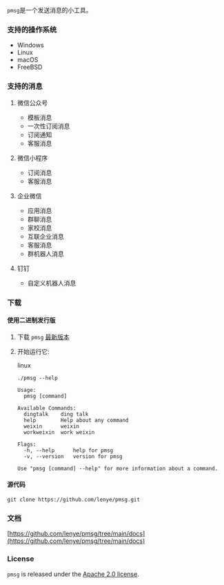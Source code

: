 `pmsg`是一个发送消息的小工具。

### 支持的操作系统

* Windows
* Linux
* macOS
* FreeBSD

### 支持的消息

1. 微信公众号
    * 模板消息
    * 一次性订阅消息
    * 订阅通知
    * 客服消息

1. 微信小程序
    * 订阅消息
    * 客服消息

1. 企业微信
    * 应用消息
    * 群聊消息
    * 家校消息
    * 互联企业消息
    * 客服消息
    * 群机器人消息

1. 钉钉
    * 自定义机器人消息

### 下载

#### 使用二进制发行版

1. 下载 `pmsg` [最新版本](https://github.com/lenye/pmsg/releases)

1. 开始运行它:

   linux

   ```shell
   ./pmsg --help
   
   Usage:
     pmsg [command]
   
   Available Commands:
     dingtalk    ding talk
     help        Help about any command
     weixin      weixin
     workweixin  work weixin
   
   Flags:
     -h, --help      help for pmsg
     -v, --version   version for pmsg
   
   Use "pmsg [command] --help" for more information about a command.
   ```

#### 源代码

```shell
git clone https://github.com/lenye/pmsg.git
```

### 文档

[https://github.com/lenye/pmsg/tree/main/docs](https://github.com/lenye/pmsg/tree/main/docs)

### License

`pmsg` is released under the [Apache 2.0 license](https://github.com/lenye/pmsg/blob/main/LICENSE). 